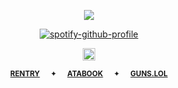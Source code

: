 <div align="center"> 
  
![](https://komarev.com/ghpvc/?username=vampiresoul&color=lightgray&label=ꔫ)

<div align="center"> 

[![spotify-github-profile](https://spotify-github-profile.kittinanx.com/api/view?uid=z0ocz59axjs7okg9a1ugo6j05&cover_image=true&theme=novatorem&show_offline=false&background_color=121212&interchange=false&bar_color=9f6f6f&bar_color_cover=true)](https://github.com/kittinan/spotify-github-profile)

<p align="center"> <img width="20" src="https://files.catbox.moe/k5ttb4.gif">

<div align="center"> 
 
<sub>[**RENTRY**](https://rentry.co/COWGlRL)⠀⠀✦⠀⠀[**ATABOOK**](https://soulripper.atabook.org/)⠀⠀✦⠀⠀[**GUNS.LOL**](https://guns.lol/soulripper)</sub>

